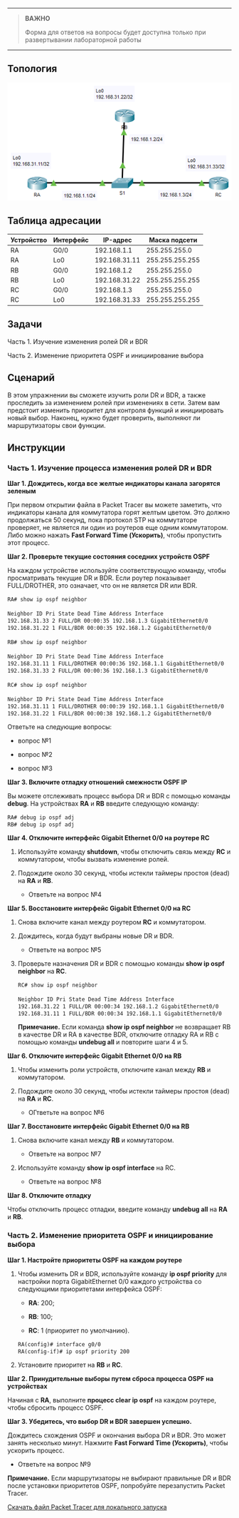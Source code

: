 
---

> **ВАЖНО**
> 
> Форма для ответов на вопросы будет доступна только при развертывании лабораторной работы 

---

## Топология

![](./assets/topology.png)

## Таблица адресации

| Устройство | Интерфейс | IP-адрес      | Маска подсети   |
|------------|-----------|---------------|-----------------|
| RA         | G0/0      | 192.168.1.1   | 255.255.255.0   |
| RA         | Lo0       | 192.168.31.11 | 255.255.255.255 |
| RB         | G0/0      | 192.168.1.2   | 255.255.255.0   |
| RB         | Lo0       | 192.168.31.22 | 255.255.255.255 |
| RC         | G0/0      | 192.168.1.3   | 255.255.255.0   |
| RC         | Lo0       | 192.168.31.33 | 255.255.255.255 |

## Задачи

Часть 1. Изучение изменения ролей DR и BDR

Часть 2. Изменение приоритета OSPF и инициирование выбора

## Сценарий

В этом упражнении вы сможете изучить роли DR и BDR, а также проследить за изменением ролей при изменениях в сети. Затем вам предстоит изменить приоритет для контроля функций и инициировать новый выбор. Наконец, нужно будет проверить, выполняют ли маршрутизаторы свои функции.

## Инструкции

### Часть 1. Изучение процесса изменения ролей DR и BDR

**Шаг 1. Дождитесь, когда все желтые индикаторы канала загорятся зеленым**

При первом открытии файла в Packet Tracer вы можете заметить, что индикаторы канала для коммутатора горят желтым цветом. Это должно продолжаться 50 секунд, пока протокол STP на коммутаторе проверяет, не является ли один из роутеров еще одним коммутатором. Либо можно нажать **Fast Forward Time (Ускорить)**, чтобы пропустить этот процесс.

**Шаг 2. Проверьте текущие состояния соседних устройств OSPF**

На каждом устройстве используйте соответствующую команду, чтобы просматривать текущие DR и BDR. Если роутер показывает FULL/DROTHER, это означает, что он не является DR или BDR.

```
RA# show ip ospf neighbor

Neighbor ID Pri State Dead Time Address Interface
192.168.31.33 2 FULL/DR 00:00:35 192.168.1.3 GigabitEthernet0/0
192.168.31.22 1 FULL/BDR 00:00:35 192.168.1.2 GigabitEthernet0/0

RB# show ip ospf neighbor

Neighbor ID Pri State Dead Time Address Interface
192.168.31.11 1 FULL/DROTHER 00:00:36 192.168.1.1 GigabitEthernet0/0
192.168.31.33 2 FULL/DR 00:00:36 192.168.1.3 GigabitEthernet0/0

RC# show ip ospf neighbor

Neighbor ID Pri State Dead Time Address Interface
192.168.31.11 1 FULL/DROTHER 00:00:39 192.168.1.1 GigabitEthernet0/0
192.168.31.22 1 FULL/BDR 00:00:38 192.168.1.2 GigabitEthernet0/0
```

Ответьте на следующие вопросы:

- вопрос №1

- вопрос №2

- вопрос №3

**Шаг 3. Включите отладку отношений смежности OSPF IP**

Вы можете отслеживать процесс выбора DR и BDR с помощью команды **debug**. На устройствах **RA** и **RB** введите следующую команду:

```
RA# debug ip ospf adj
RB# debug ip ospf adj
```

**Шаг 4. Отключите интерфейс Gigabit Ethernet 0/0 на роутере RC**

1.  Используйте команду **shutdown**, чтобы отключить связь между **RC** и коммутатором, чтобы вызвать изменение ролей.

2.  Подождите около 30 секунд, чтобы истекли таймеры простоя (dead) на **RA** и **RB**.

    - Ответьте на вопрос №4

**Шаг 5. Восстановите интерфейс Gigabit Ethernet 0/0 на RC**

1.  Снова включите канал между роутером **RC** и коммутатором.

2.  Дождитесь, когда будут выбраны новые DR и BDR.

    - Ответьте на вопрос №5

3.  Проверьте назначения DR и BDR с помощью команды **show ip ospf neighbor** на **RC**.

    ```
    RC# show ip ospf neighbor

    Neighbor ID Pri State Dead Time Address Interface
    192.168.31.22 1 FULL/DR 00:00:34 192.168.1.2 GigabitEthernet0/0
    192.168.31.11 1 FULL/BDR 00:00:34 192.168.1.1 GigabitEthernet0/0
    ```

    **Примечание.** Если команда **show ip ospf neighbor** не возвращает RB в качестве DR и RA в качестве BDR, отключите отладку RA и RB с помощью команды **undebug all** и повторите шаги 4 и 5.

**Шаг 6. Отключите интерфейс Gigabit Ethernet 0/0 на RB**

1.  Чтобы изменить роли устройств, отключите канал между **RB** и коммутатором.

2.  Подождите около 30 секунд, чтобы истекли таймеры простоя (dead) на **RA** и **RС**.

    - ОГтветьте на вопрос №6

**Шаг 7. Восстановите интерфейс Gigabit Ethernet 0/0 на RB**

1.  Снова включите канал между **RB** и коммутатором.

    - Ответьте на вопрос №7

2.  Используйте команду **show ip ospf interface** на RC.

    - Ответьте на вопрос №8

**Шаг 8. Отключите отладку**

Чтобы отключить процесс отладки, введите команду **undebug all** на **RA** и **RB**.

### Часть 2. Изменение приоритета OSPF и инициирование выбора

**Шаг 1. Настройте приоритеты OSPF на каждом роутере**

1.  Чтобы изменить DR и BDR, используйте команду **ip ospf priority** для настройки порта GigabitEthernet 0/0 каждого устройства со следующими приоритетами интерфейса OSPF:

    -   **RA**: 200;

    -   **RB**: 100;

    -   **RC**: 1 (приоритет по умолчанию).

    ```
    RA(config)# interface g0/0
    RA(config-if)# ip ospf priority 200
    ```

2.  Установите приоритет на **RB** и **RC**.

**Шаг 2. Принудительные выборы путем сброса процесса OSPF на устройствах**

Начиная с **RA**, выполните **процесс clear ip ospf** на каждом роутере, чтобы сбросить процесс OSPF.

**Шаг 3. Убедитесь, что выбор DR и BDR завершен успешно.**

Дождитесь схождения OSPF и окончания выбора DR и BDR. Это может занять несколько минут. Нажмите **Fast Forward Time (Ускорить)**, чтобы ускорить процесс.

- Ответьте на вопрос №9

**Примечание.** Если маршрутизаторы не выбирают правильные DR и BDR после установки приоритетов OSPF, попробуйте перезапустить Packet Tracer.

[Скачать файл Packet Tracer для локального запуска](./assets/2.3.11-lab.pka)
